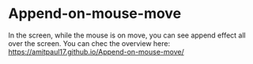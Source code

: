 # Append-on-mouse-move
In the screen, while the mouse is on move, you can see append effect all over the screen.
You can chec the overview here: https://amitpaul17.github.io/Append-on-mouse-move/
